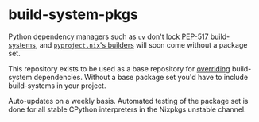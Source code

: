 # build-system-pkgs

Python dependency managers such as [`uv`](https://docs.astral.sh/uv/) [don't lock PEP-517 build-systems](https://github.com/astral-sh/uv/issues/5190), and [`pyproject.nix`'s builders](https://nix-community.github.io/pyproject.nix/build.html) will soon come without a package set.

This repository exists to be used as a base repository for [overriding](https://nix-community.github.io/pyproject.nix/builders/overriding.html) build-system dependencies.
Without a base package set you'd have to include build-systems in your project.

Auto-updates on a weekly basis. Automated testing of the package set is done for all stable CPython interpreters in the Nixpkgs unstable channel.
